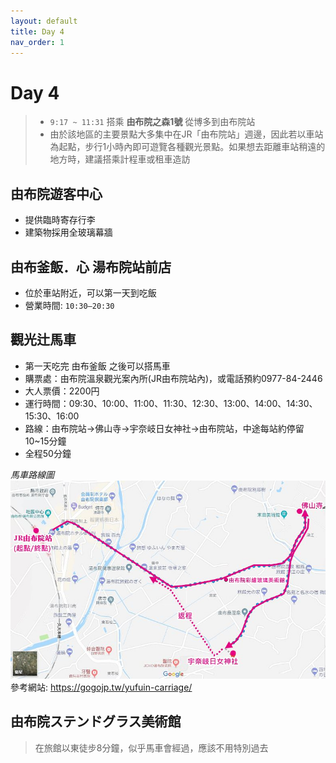 ```yaml
---
layout: default
title: Day 4
nav_order: 1
---
```


# Day 4
> * `9:17 ~ 11:31` 搭乘 __由布院之森1號__ 從博多到由布院站
> * 由於該地區的主要景點大多集中在JR「由布院站」週邊，因此若以車站為起點，步行1小時內即可遊覽各種觀光景點。如果想去距離車站稍遠的地方時，建議搭乘計程車或租車造訪

## 由布院遊客中心
* 提供臨時寄存行李
* 建築物採用全玻璃幕牆

## 由布釜飯．心 湯布院站前店
* 位於車站附近，可以第一天到吃飯
* 營業時間: `10:30–20:30`

## 觀光辻馬車
* 第一天吃完 由布釜飯 之後可以搭馬車
* 購票處：由布院溫泉觀光案內所(JR由布院站內)，或電話預約0977-84-2446
* 大人票價：2200円
* 運行時間：09:30、10:00、11:00、11:30、12:30、13:00、14:00、14:30、15:30、16:00
* 路線：由布院站→佛山寺→宇奈岐日女神社→由布院站，中途每站約停留10~15分鐘
* 全程50分鐘

_馬車路線圖_
![由布院馬車路線](由布院馬車路線.jpg)
參考網站: https://gogojp.tw/yufuin-carriage/



## 由布院ステンドグラス美術館
> 在旅館以東徒步8分鐘，似乎馬車會經過，應該不用特別過去
